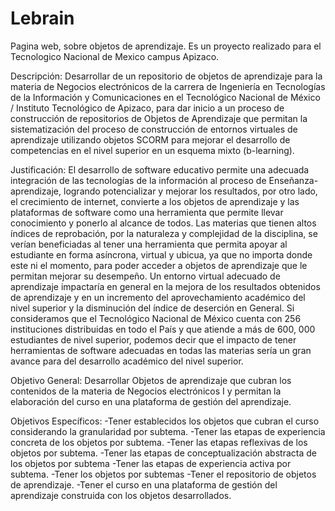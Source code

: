# Lebrain
Pagina web, sobre objetos de aprendizaje.
Es un proyecto realizado para el Tecnologico Nacional de Mexico campus Apizaco.

Descripción:
Desarrollar de un repositorio de objetos de aprendizaje para la materia de Negocios electrónicos de la carrera de 
Ingeniería en Tecnologías de la Información y Comunicaciones en el Tecnológico Nacional de México / Instituto Tecnológico de Apizaco, 
para dar inicio a un proceso de construcción de repositorios de Objetos de Aprendizaje que permitan la sistematización del proceso de 
construcción de entornos virtuales de aprendizaje  utilizando objetos SCORM para mejorar el desarrollo de competencias en el nivel 
superior en un esquema mixto (b-learning).  

Justificación:
El desarrollo de software educativo permite una adecuada integración de las tecnologías de la información al proceso de Enseñanza-aprendizaje, 
logrando potencializar y mejorar los resultados, por otro lado, el crecimiento de internet, convierte a los objetos de aprendizaje y las 
plataformas de software como una herramienta que permite llevar conocimiento y ponerlo al alcance de todos. Las materias que tienen altos 
índices de reprobación, por la naturaleza y complejidad de la disciplina, se verían beneficiadas al tener una herramienta que permita apoyar 
al estudiante en forma asíncrona, virtual y ubicua, ya que no importa donde este ni el momento, para poder acceder a objetos de aprendizaje 
que le permitan mejorar su desempeño. Un entorno virtual adecuado de aprendizaje impactaría en general en la mejora de los resultados obtenidos 
de aprendizaje y en un incremento del aprovechamiento académico del nivel superior y la disminución del índice de deserción en General. 
Si consideramos que el Tecnológico Nacional de México cuenta con 256 instituciones distribuidas en todo el País y que atiende a más de 600, 000 
estudiantes de nivel superior, podemos decir que el impacto de tener herramientas de software adecuadas en todas las materias sería un gran avance 
para del desarrollo académico del nivel superior.

Objetivo General:
Desarrollar Objetos de aprendizaje que cubran los contenidos de la materia de Negocios electrónicos I y permitan la elaboración del curso en una 
plataforma de gestión del aprendizaje.

Objetivos Específicos:
-Tener establecidos los objetos que cubran el curso considerando la granularidad por subtema.
-Tener las etapas de experiencia concreta de los objetos por subtema.
-Tener las etapas reflexivas de los objetos por subtema.
-Tener las etapas de conceptualización abstracta de los objetos por subtema
-Tener las etapas de experiencia activa por subtema.
-Tener los objetos por subtemas
-Tener el repositorio de objetos de aprendizaje.
-Tener el curso en una plataforma de gestión del aprendizaje construida con los objetos desarrollados.

